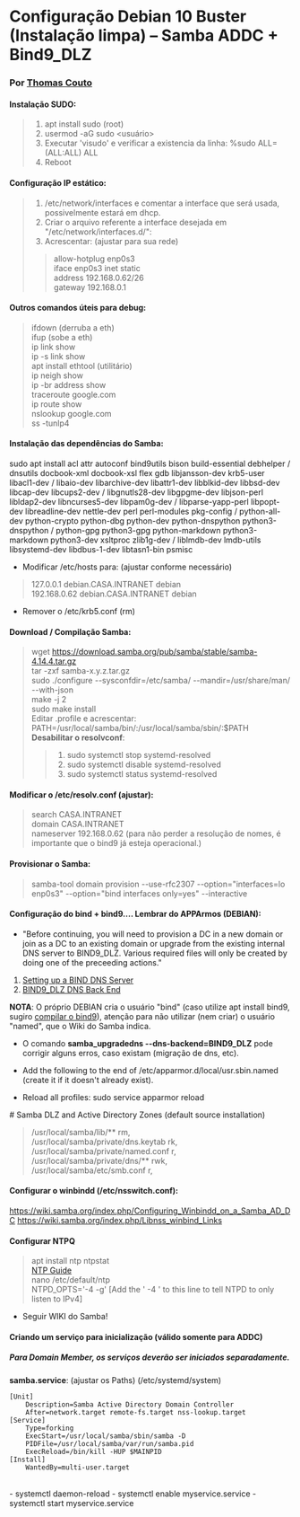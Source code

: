 # Configuração Debian 10 Buster (Instalação limpa) – Samba ADDC + Bind9_DLZ
### Por [Thomas Couto](thomas@brasnet.org)

#### Instalação SUDO:
>1.	apt install sudo (root)
>2.	usermod -aG sudo <usuário>
>3.	Executar 'visudo' e verificar a existencia da linha: %sudo   ALL=(ALL:ALL) ALL
>4.	Reboot

#### Configuração IP estático:
>1.	/etc/network/interfaces e comentar a interface que será usada, possivelmente estará em dhcp.
>2.	Criar o arquivo referente a interface desejada em "/etc/network/interfaces.d/<nome da eth>":
>3. Acrescentar: (ajustar para sua rede)
>>allow-hotplug enp0s3<br/>
>>iface enp0s3 inet static<br/>
>>address 192.168.0.62/26<br/>
>>gateway 192.168.0.1<br/>

#### Outros comandos úteis para **debug**:
>ifdown <nome eth> (derruba a eth)<br/>
>ifup <nome eth>   (sobe a eth)<br/>
>ip link show<br/>
>ip -s link show <nome eth><br/>
>apt install ethtool (utilitário)<br/>
>ip neigh show<br/>
>ip -br address show<br/>
>traceroute google.com<br/>
>ip route show<br/>
>nslookup google.com<br/>
>ss -tunlp4<br/>
		
#### Instalação das dependências do Samba:
sudo apt install acl attr autoconf bind9utils bison build-essential debhelper /
dnsutils docbook-xml docbook-xsl flex gdb libjansson-dev krb5-user libacl1-dev /
libaio-dev libarchive-dev libattr1-dev libblkid-dev libbsd-dev libcap-dev libcups2-dev /
libgnutls28-dev libgpgme-dev libjson-perl  libldap2-dev libncurses5-dev libpam0g-dev /
libparse-yapp-perl libpopt-dev libreadline-dev nettle-dev perl perl-modules pkg-config /
python-all-dev python-crypto python-dbg python-dev python-dnspython python3-dnspython /
python-gpg python3-gpg python-markdown python3-markdown python3-dev xsltproc zlib1g-dev /
liblmdb-dev lmdb-utils libsystemd-dev libdbus-1-dev libtasn1-bin psmisc

* Modificar /etc/hosts para: (ajustar conforme necessário)
>127.0.0.1       debian.CASA.INTRANET debian<br/>
>192.168.0.62    debian.CASA.INTRANET debian<br/>

* Remover o /etc/krb5.conf (rm)

#### Download / Compilação Samba:
>wget https://download.samba.org/pub/samba/stable/samba-4.14.4.tar.gz<br/>
>tar -zxf samba-x.y.z.tar.gz<br/>
>sudo ./configure --sysconfdir=/etc/samba/ --mandir=/usr/share/man/ --with-json<br/>
>make -j 2<br/>
>sudo make install<br/>
>Editar .profile e acrescentar: PATH=/usr/local/samba/bin/:/usr/local/samba/sbin/:$PATH<br/>
>**Desabilitar o resolvconf**:<br/>
>>1. sudo systemctl stop systemd-resolved<br/>
>>2. sudo systemctl disable systemd-resolved<br/>
>>3. sudo systemctl status systemd-resolved<br/>

#### Modificar o /etc/resolv.conf (ajustar):
>search CASA.INTRANET<br/>
>domain CASA.INTRANET<br/>
>nameserver 192.168.0.62 (para não perder a resolução de nomes, é importante que o bind9 já esteja operacional.)<br/>

#### Provisionar o Samba:
>samba-tool domain provision --use-rfc2307 --option="interfaces=lo enp0s3" --option="bind interfaces only=yes" --interactive

#### Configuração do bind + bind9.... Lembrar do APPArmos (DEBIAN):
* "Before continuing, you will need to provision a DC in a new domain or join as a DC to an existing domain or upgrade 
from the existing internal DNS server to BIND9_DLZ. Various required files will only be created by doing one of the 
preceeding actions."

1. [Setting up a BIND DNS Server](https://wiki.samba.org/index.php/Setting_up_a_BIND_DNS_Server)
2. [BIND9_DLZ DNS Back End](https://wiki.samba.org/index.php/BIND9_DLZ_DNS_Back_End)

**NOTA**: O próprio DEBIAN cria o usuário "bind" (caso utilize apt install bind9, sugiro [compilar o bind9](https://github.com/thomascouto/tutoriais-servidor/blob/main/Bind9%20Guide.txt)), atenção para não utilizar (nem criar) o usuário "named", que o Wiki do Samba indica. 

* O comando **samba_upgradedns --dns-backend=BIND9_DLZ** pode corrigir alguns erros, caso existam (migração de dns, etc).

* Add the following to the end of /etc/apparmor.d/local/usr.sbin.named (create it if it doesn't already exist).<br/>
* Reload all profiles: sudo service apparmor reload

\# Samba DLZ and Active Directory Zones (default source installation)
>/usr/local/samba/lib/** rm,<br/>
>/usr/local/samba/private/dns.keytab rk,<br/>
>/usr/local/samba/private/named.conf r,<br/>
>/usr/local/samba/private/dns/** rwk,<br/>
>/usr/local/samba/etc/smb.conf r,<br/>

#### Configurar o winbindd (/etc/nsswitch.conf):
https://wiki.samba.org/index.php/Configuring_Winbindd_on_a_Samba_AD_DC
https://wiki.samba.org/index.php/Libnss_winbind_Links

#### Configurar NTPQ
>apt install ntp ntpstat<br/>
>[NTP Guide](https://wiki.samba.org/index.php/Time_Synchronisation#Configuring_Time_Synchronisation_on_a_DC)<br/>
>nano /etc/default/ntp<br/>
>NTPD_OPTS='-4 -g' [Add the ' -4 ' to this line to tell NTPD to only listen to IPv4]<br/>

* Seguir WIKI do Samba!

#### Criando um serviço para inicialização (válido somente para ADDC)
##### Para Domain Member, os serviços deverão ser iniciados separadamente.

**samba.service**: (ajustar os Paths) (/etc/systemd/system)
```
[Unit]
	Description=Samba Active Directory Domain Controller
	After=network.target remote-fs.target nss-lookup.target
[Service]
	Type=forking
	ExecStart=/usr/local/samba/sbin/samba -D
	PIDFile=/usr/local/samba/var/run/samba.pid
	ExecReload=/bin/kill -HUP $MAINPID
[Install]
	WantedBy=multi-user.target
```
<br/>
- systemctl daemon-reload
- systemctl enable myservice.service
- systemctl start myservice.service


